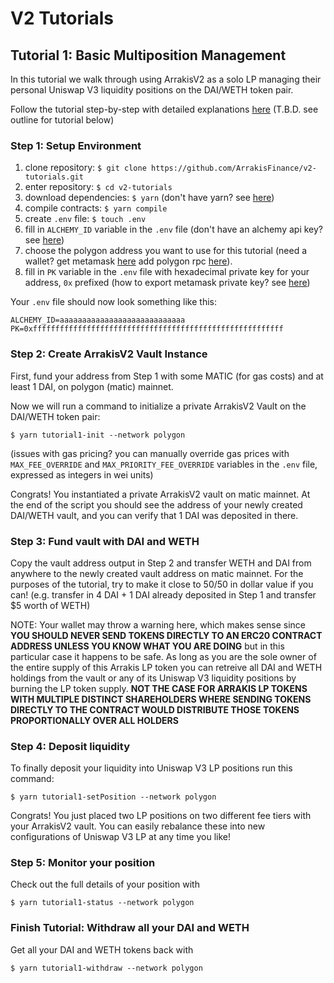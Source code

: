 # V2 Tutorials

## Tutorial 1: Basic Multiposition Management

In this tutorial we walk through using ArrakisV2 as a solo LP managing their personal Uniswap V3 liquidity positions on the DAI/WETH token pair.

Follow the tutorial step-by-step with detailed explanations [here](https://google.com) (T.B.D. see outline for tutorial below)

### Step 1: Setup Environment

1. clone repository: `$ git clone https://github.com/ArrakisFinance/v2-tutorials.git`
2. enter repository: `$ cd v2-tutorials`
3. download dependencies: `$ yarn` (don't have yarn? see [here](https://classic.yarnpkg.com/lang/en/docs/install/#mac-stable))
4. compile contracts: `$ yarn compile`
5. create `.env` file: `$ touch .env`
6. fill in `ALCHEMY_ID` variable in the `.env` file (don't have an alchemy api key? see [here](https://www.alchemy.com/))
7. choose the polygon address you want to use for this tutorial (need a wallet? get metamask [here](https://metamask.io/) add polygon rpc [here](https://wiki.polygon.technology/docs/develop/metamask/config-polygon-on-metamask/)).
8. fill in `PK` variable in the `.env` file with hexadecimal private key for your address, `0x` prefixed (how to export metamask private key? see [here](https://metamask.zendesk.com/hc/en-us/articles/360015289632-How-to-export-an-account-s-private-key#:~:text=On%20the%20account%20page%2C%20click,click%20%E2%80%9CConfirm%E2%80%9D%20to%20proceed.))

Your `.env` file should now look something like this:

```
ALCHEMY_ID=aaaaaaaaaaaaaaaaaaaaaaaaaaaa
PK=0xffffffffffffffffffffffffffffffffffffffffffffffffffffffff
```

### Step 2: Create ArrakisV2 Vault Instance

First, fund your address from Step 1 with some MATIC (for gas costs) and at least 1 DAI, on polygon (matic) mainnet.

Now we will run a command to initialize a private ArrakisV2 Vault on the DAI/WETH token pair:

```
$ yarn tutorial1-init --network polygon
```

(issues with gas pricing? you can manually override gas prices with `MAX_FEE_OVERRIDE` and `MAX_PRIORITY_FEE_OVERRIDE` variables in the `.env` file, expressed as integers in wei units)

Congrats! You instantiated a private ArrakisV2 vault on matic mainnet. At the end of the script you should see the address of your newly created DAI/WETH vault, and you can verify that 1 DAI was deposited in there.

### Step 3: Fund vault with DAI and WETH

Copy the vault address output in Step 2 and transfer WETH and DAI from anywhere to the newly created vault address on matic mainnet. For the purposes of the tutorial, try to make it close to 50/50 in dollar value if you can! (e.g. transfer in 4 DAI + 1 DAI already deposited in Step 1 and transfer $5 worth of WETH)

NOTE: Your wallet may throw a warning here, which makes sense since **YOU SHOULD NEVER SEND TOKENS DIRECTLY TO AN ERC20 CONTRACT ADDRESS UNLESS YOU KNOW WHAT YOU ARE DOING** but in this particular case it happens to be safe. As long as you are the sole owner of the entire supply of this Arrakis LP token you can retreive all DAI and WETH holdings from the vault or any of its Uniswap V3 liquidity positions by burning the LP token supply. **NOT THE CASE FOR ARRAKIS LP TOKENS WITH MULTIPLE DISTINCT SHAREHOLDERS WHERE SENDING TOKENS DIRECTLY TO THE CONTRACT WOULD DISTRIBUTE THOSE TOKENS PROPORTIONALLY OVER ALL HOLDERS**

### Step 4: Deposit liquidity

To finally deposit your liquidity into Uniswap V3 LP positions run this command:

```
$ yarn tutorial1-setPosition --network polygon
```

Congrats! You just placed two LP positions on two different fee tiers with your ArrakisV2 vault. You can easily rebalance these into new configurations of Uniswap V3 LP at any time you like!

### Step 5: Monitor your position

Check out the full details of your position with

```
$ yarn tutorial1-status --network polygon
```

### Finish Tutorial: Withdraw all your DAI and WETH

Get all your DAI and WETH tokens back with

```
$ yarn tutorial1-withdraw --network polygon
```

